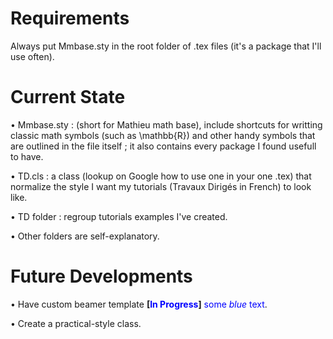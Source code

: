 # Requirements

Always put Mmbase.sty in the root folder of .tex files (it's a package that I'll use often).

# Current State

• Mmbase.sty : (short for Mathieu math base), include shortcuts for writting classic math symbols (such as \mathbb{R}) and other handy symbols that are outlined in the file itself ; it also contains every package I found usefull to have.

• TD.cls : a class (lookup on Google how to use one in your one .tex) that normalize the style I want my tutorials (Travaux Dirigés in French) to look like.

• TD folder : regroup tutorials examples I've created.

• Other folders are self-explanatory.


# Future Developments


• Have custom beamer template **[<span style="color:blue;">In Progress</span>]** <span style="color:blue">some *blue* text</span>.

• Create a practical-style class.


